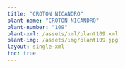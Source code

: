 ```yaml
---
title: "CROTON NICANDRO"
plant-name: "CROTON NICANDRO"
plant-number: "109"
plant-xml: /assets/xml/plant109.xml
plant-img: /assets/img/plant109.jpg
layout: single-xml
toc: true
---
```

